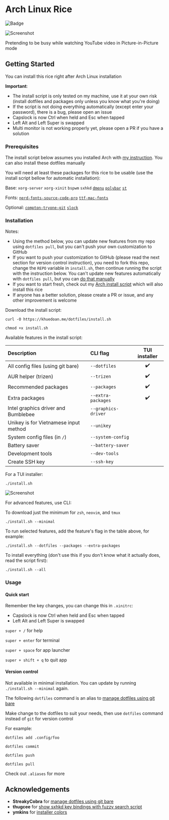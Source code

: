 # Arch Linux Rice

![Badge](https://gitlab.com/khuedoan/dotfiles/badges/master/pipeline.svg)

![Screenshot](https://i.imgur.com/K02TzjR.jpg)

Pretending to be busy while watching YouTube video in Picture-in-Picture mode

## Getting Started

You can install this rice right after Arch Linux installation

**Important**:

- The install script is only tested on my machine, use it at your own risk (install dotfiles and packages only unless you know what you're doing)
- If the script is not doing everything automatically (except enter your password), there is a bug, please open an issue
- Capslock is now Ctrl when held and Esc when tapped
- Left Alt and Left Super is swapped
- Multi monitor is not working properly yet, please open a PR if you have a solution

### Prerequisites

The install script below assumes you installed Arch with [my instruction](https://github.com/khuedoan98/archguide). You can also install these dotfiles manually

You will need at least these packages for this rice to be usable (use the install script bellow for automatic installation):

Base:
`xorg-server`
`xorg-xinit`
`bspwm`
`sxhkd`
[`dmenu`](https://github.com/khuedoan98/dmenu)
[`polybar`](https://aur.archlinux.org/packages/polybar/)
[`st`](https://github.com/khuedoan98/st)

Fonts:
[`nerd-fonts-source-code-pro`](https://aur.archlinux.org/packages/nerd-fonts-source-code-pro/)
[`ttf-mac-fonts`](https://aur.archlinux.org/packages/ttf-mac-fonts/)

Optional:
[`compton-tryone-git`](https://aur.archlinux.org/packages/compton-tryone-git/)
[`slock`](https://github.com/khuedoan98/slock)

### Installation

Notes:

- Using the method below, you can update new features from my repo using `dotfiles pull`, but you can't push your own customization to GitHub
- If you want to push your customization to GitHub (please read the next section for version control instruction), you need to fork this repo, change the `REPO` variable in `install.sh`, then continue running the script with the instruction below. You can't update new features automatically with `dotfiles pull`, but you can [do that manually](https://help.github.com/en/github/collaborating-with-issues-and-pull-requests/syncing-a-fork)
- If you want to start fresh, check out my [Arch install script](https://github.com/khuedoan98/archguide/blob/master/install.sh) which will also install this rice
- If anyone has a better solution, please create a PR or issue, and any other improvement is welcome

Download the install script:

`curl -O https://khuedoan.me/dotfiles/install.sh`

`chmod +x install.sh`

Available features in the install script:

| Description                           | CLI flag            | TUI installer      |
| :------------------------------------ | :-----------------  | :----------------: |
| All config files (using git bare)     | `--dotfiles`        | :heavy_check_mark: |
| AUR helper (trizen)                   | `--trizen  `        | :heavy_check_mark: |
| Recommended packages                  | `--packages`        | :heavy_check_mark: |
| Extra packages                        | `--extra-packages`  | :heavy_check_mark: |
| Intel graphics driver and Bumblebee   | `--graphics-driver` |                    |
| Unikey is for Vietnamese input method | `--unikey`          |                    |
| System config files (in `/`)          | `--system-config `  |                    |
| Battery saver                         | `--battery-saver`   |                    |
| Development tools                     | `--dev-tools    `   |                    |
| Create SSH key                        | `--ssh-key      `   |                    |

For a TUI installer:

`./install.sh`

![Screenshot](https://i.imgur.com/EBTG8mx.jpg)

For advanced features, use CLI:

To download just the minimum for `zsh`, `neovim`, and `tmux`

`./install.sh --minimal`

To run selected features, add the feature's flag in the table above, for example:

`./install.sh --dotfiles --packages --extra-packages`

To install everything (don't use this if you don't know what it actually does, read the script first):

`./install.sh --all`

### Usage

#### Quick start

Remember the key changes, you can change this in `.xinitrc`:

- Capslock is now Ctrl when held and Esc when tapped
- Left Alt and Left Super is swapped

`super + /`         for help

`super + enter`     for terminal

`super + space`     for app launcher

`super + shift + q` to quit app

#### Version control

Not available in minimal installation.
You can update by running `./install.sh --minimal` again.

The following `dotfiles` command is an alias to [manage dotfiles using git bare](https://news.ycombinator.com/item?id=11070797)

Make change to the dotfiles to suit your needs, then use `dotfiles` command instead of `git` for version control

For example:

`dotfiles add .config/foo`

`dotfiles commit`

`dotfiles push`

`dotfiles pull`

Check out `.aliases` for more

## Acknowledgements

- **StreakyCobra** for [manage dotfiles using git bare](https://news.ycombinator.com/item?id=11070797)
- **thugcee** for [show sxhkd key bindings with fuzzy search script](https://www.reddit.com/r/bspwm/comments/aejyze/tip_show_sxhkd_keybindings_with_fuzzy_search/)
- **ymkins** for [installer colors](https://gist.github.com/ymkins/bb0885326f3e38850bc444d89291987a)
